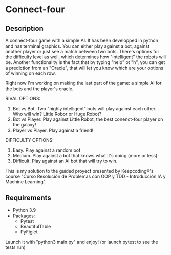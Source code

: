 # Connect-four
## Description
A connect-four game with a simple AI. It has been developped in python and has terminal graphics. You can either play against a bot, against another player or just see a match between two bots. There's options for the difficulty level as well, which determines how "intelligent" the robots will be. Another functionality is the fact that by typing "help" ot "h", you can get a prediction from an "Oracle", that will let you know which are your options of winning on each row.

Right now I'm working on making the last part of the game: a simple AI for the bots and the player's oracle.

RIVAL OPTIONS:
1. Bot vs Bot. Two "highly intelligent" bots will play against each other... Who will win? Little Robor or Huge Robot?
2. Bot vs Player. Play against Little Robot, the best conenct-four player on the galaxy!
3. Player vs Player. Play against a friend!

DIFFICULTY OPTIONS:
1. Easy. Play against a random bot
2. Medium. Play against a bot that knows what it's doing (more or less)
3. Difficult. Play against an AI bot that will try to win.

This is my solution to the guided proyect presented by Keepcoding®'s course "Curso Resolución de Problemas con OOP y TDD - Introducción IA y Machine Learning".

## Requirements
* Python 3.9
* Packages:
  * Pytest
  * BeautifulTable
  * PyFiglet

Launch it with "python3 main.py" and enjoy! (or launch pytest to see the tests run)
